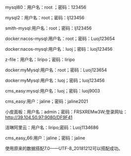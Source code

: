mysql80：用户名：root ；密码：123456

mysql2：用户名：root；密码：lj123456

smith-mysql:用户名：root；密码：lj123456	

docker:nacos-mysql:用户名：root；密码：Luoj123654

docker:nacos-mysql:用户名：luoj；密码：luoj123456

z-file：用户名：liripo；密码：liripo

docker:myMysql:用户名：root；密码：Luoj123654

docker:myMysql:用户名：luoj；密码；luoj123456

cms_easy:mysql:用户名：luoj；密码：luoj9003

cms_easy:用户：jaline；密码：jaline2021



小皮面板：用户名：admin；密码：FRSXREMw3W;登录网址：http://39.104.50.97:9080/DF9F41

洁琳阿里云：用户名：liripo;密码：Luoj1134686

cms_easy_66:用户：jaline；密码：jaline

使用原来的数据搭配7.0——UTF-8_20181212可以搭配成功。
